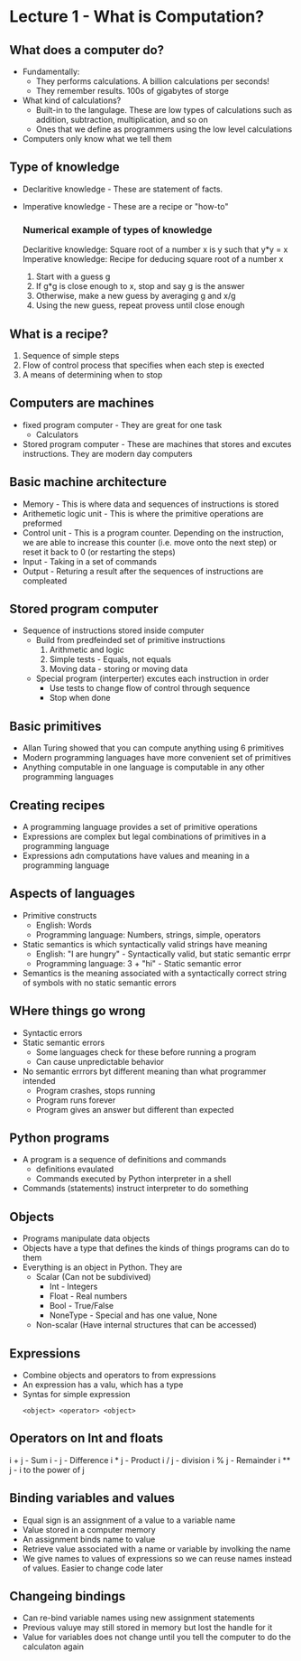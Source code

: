 # Lecture 1 - What is Computation?

## What does a computer do?
* Fundamentally:
  * They performs calculations. A billion calculations per seconds!
  * They remember results. 100s of gigabytes of storge
* What kind of calculations?
  * Built-in to the langulage. These are low types of calculations such as addition, subtraction, multiplication, and so on
  * Ones that we define as programmers using the low level calculations
* Computers only know what we tell them

## Type of knowledge
* Declaritive knowledge - These are statement of facts.
* Imperative knowledge - These are a recipe or "how-to"

  ### Numerical example of types of knowledge
  Declaritive knowledge: Square root of a number x is y such that y*y = x
  Imperative knowledge: Recipe for deducing square root of a number x
  1. Start with a guess g
  2. If g*g is close enough to x, stop and say g is the answer
  3. Otherwise, make a new guess by averaging g and x/g
  4. Using the new guess, repeat provess until close enough

## What is a recipe?
1. Sequence of simple steps
2. Flow of control process that specifies when each step is exected
3. A means of determining when to stop

## Computers are machines
* fixed program computer - They are great for one task
  * Calculators
* Stored program computer - These are machines that stores and excutes instructions. They are modern day computers

## Basic machine architecture

* Memory - This is where data and sequences of instructions is stored
* Arithemetic logic unit - This is where the primitive operations are preformed
* Control unit - This is a program counter. Depending on the instruction, we are able to increase this counter (i.e. move onto the next step) or reset it back to 0 (or restarting the steps)
* Input - Taking in a set of commands
* Output - Returing a result after the sequences of instructions are compleated

## Stored program computer

* Sequence of instructions stored inside computer
  * Build from predfeinded set of primitive instructions
    1. Arithmetic and logic
    2. Simple tests - Equals, not equals
    3. Moving data - storing or moving data
  * Special program (interperter) excutes each instruction in order
    * Use tests to change flow of control through sequence
    * Stop when done

## Basic primitives
* Allan Turing showed that you can compute anything using 6 primitives
* Modern programming languages have more convenient set of primitives
* Anything computable in one language is computable in any other programming languages

## Creating recipes
* A programming language provides a set of primitive operations
* Expressions are complex but legal combinations of primitives in a programming language
* Expressions adn computations have values and meaning in a programming language

## Aspects of languages
* Primitive constructs
  * English: Words
  * Programming language: Numbers, strings, simple, operators
* Static semantics is which syntactically valid strings have meaning
  * English: "I are hungry" - Syntactically valid, but static semantic errpr
  * Programming language: 3 + "hi" - Static semantic error
* Semantics is the meaning associated with a syntactically correct string of symbols with no static semantic errors

## WHere things go wrong
* Syntactic errors
* Static semantic errors
  * Some languages check for these before running a program
  * Can cause unpredictable behavior
* No semantic errrors byt different meaning than what programmer intended
  * Program crashes, stops running
  * Program runs forever
  * Program gives an answer but different than expected

## Python programs
* A program is a sequence of definitions and commands
  * definitions evaulated
  * Commands executed by Python interpreter in a shell
* Commands (statements) instruct interpreter to do something

## Objects
* Programs manipulate data objects
* Objects have a type that defines the kinds of things programs can do to them
* Everything is an object in Python. They are
  * Scalar (Can not be subdivived)
    * Int - Integers
    * Float - Real numbers
    * Bool - True/False
    * NoneType - Special and has one value, None
  * Non-scalar (Have internal structures that can be accessed)

## Expressions
* Combine objects and operators to from expressions
* An expression has a valu, which has a type
* Syntas for simple expression
  ```
  <object> <operator> <object>
  ```

## Operators on Int and floats
i + j - Sum
i - j - Difference
i * j - Product
i / j - division
i % j - Remainder
i ** j - i to the power of j

## Binding variables and values
* Equal sign is an assignment of a value to a variable name
* Value stored in a computer memory
* An assignment binds name to value
* Retrieve value associated with a name or variable by involking the name
* We give names to values of expressions so we can reuse names instead of values. Easier to change code later

## Changeing bindings
* Can re-bind variable names using new assignment statements
* Previous valuye may still stored in memory but lost the handle for it
* Value for variables does not change until you tell the computer to do the calculaton again
